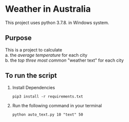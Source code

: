 # Weather in Australia
This project uses python 3.7.8. in Windows system.

## Purpose
This is a project to calculate  
a. the *average temperature* for each city  
b. the *top three most common* "weather text" for each city  

## To run the script

1. Install Dependencies

    `pip3 install -r requirements.txt`

2. Run the following command in your terminal

    `python auto_text.py 10 "text" 50`
